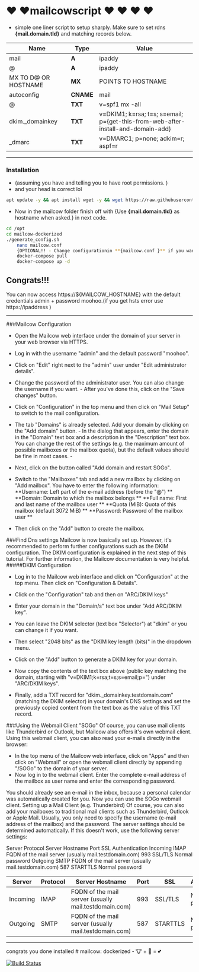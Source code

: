 # &hearts; &hearts;mailcowscript  &hearts; &hearts; &hearts; &hearts;
  - simple one liner script to setup sharply. Make sure to set rdns  **{mail.domain.tld}** and matching records below.
  
| Name | Type  | Value |
| ------ | ------ |------ |
| mail | **A** | ipaddy |
| @ | **A** | ipaddy |
| MX TO D@ OR HOSTNAME | **MX** | POINTS TO HOSTNAME |
| autoconfig | **CNAME** | mail |
| @ | **TXT** | v=spf1 mx -all |
| dkim._domainkey | **TXT** | v=DKIM1; k=rsa; t=s; s=email; p={get-this-from-web-after-install-and-domain-add} |
| _dmarc | **TXT** | v=DMARC1; p=none; adkim=r; aspf=r |
---
### Installation
- (assuming you have and telling you to have root permissions. )
-  and your head is correct lol

```sh
apt update -y && apt install wget -y && wget https://raw.githubusercontent.com/therealelyayo/mailcowscript/master/install.sh && chmod u+x install.sh && ./install.sh
```
- Now in the mailcow folder finish off with {Use  **{mail.domain.tld}** as hostname when asked.} in next code.

```sh
cd /opt
cd mailcow-dockerized
./generate_config.sh
	nano mailcow.conf
	{OPTIONAL!! - Change configurationin **{mailcow.conf }** if you want or need to here before proceeding}
	docker-compose pull
	docker-compose up -d
```

## Congrats!!!

You can now access https://${MAILCOW_HOSTNAME} with the default credentials admin + password moohoo.(if you get hsts error use https://ipaddress )

------------------------------------------

###Mailcow Configuration
- Open the Mailcow web interface under the domain of your server in your web browser via HTTPS. 

- Log in with the username "admin" and the default password "moohoo".
- Click on "Edit" right next to the "admin" user under "Edit administrator details".
- Change the password of the administrator user. You can also change the username if you want. - After you've done this, click on the "Save changes" button.
- Click on "Configuration" in the top menu and then click on "Mail Setup" to switch to the mail configuration.
- The tab "Domains" is already selected. Add your domain by clicking on the "Add domain" button. - In the dialog that appears, enter the domain in the "Domain" text box and a description in the "Description" text box. You can change the rest of the settings (e.g. the maximum amount of possible mailboxes or the mailbox quota), but the default values should be fine in most cases. - 
- Next, click on the button called "Add domain and restart SOGo".
- Switch to the "Mailboxes" tab and add a new mailbox by clicking on "Add mailbox". You have to enter the following information:
**Username: Left part of the e-mail address (before the "@")
**
**Domain: Domain to which the mailbox belongs
**
**Full name: First and last name of the mailbox user
**
**Quota (MiB): Quota of this mailbox (default 3072 MiB)
**
**Password: Password of the mailbox user
**

- Then click on the "Add" button to create the mailbox.

###Find Dns settings
Mailcow is now basically set up. However, it's recommended to perform further configurations such as the DKIM configuration. The DKIM configuration is explained in the next step of this tutorial. For further information, the Mailcow documentation is very helpful.
#####DKIM Configuration
- Log in to the Mailcow web interface and click on "Configuration" at the top menu. Then click on "Configuration & Details".

- Click on the "Configuration" tab and then on "ARC/DKIM keys"

- Enter your domain in the "Domain/s" text box under "Add ARC/DKIM key".

- You can leave the DKIM selector (text box "Selector") at "dkim" or you can change it if you want.

- Then select "2048 bits" as the "DKIM key length (bits)" in the dropdown menu.

- Click on the "Add" button to generate a DKIM key for your domain.

- Now copy the contents of the text box above (public key matching the domain, starting with "v=DKIM1;k=rsa;t=s;s=email;p=") under "ARC/DKIM keys".
-  Finally, add a TXT record for "dkim._domainkey.testdomain.com" (matching the DKIM selector) in your domain's DNS settings and set the previously copied content from the text box as the value of this TXT record.

###Using the Webmail Client "SOGo"
Of course, you can use mail clients like Thunderbird or Outlook, but Mailcow also offers it's own webmail client. Using this webmail client, you can also read your e-mails directly in the browser:

- In the top menu of the Mailcow web interface, click on "Apps" and then click on "Webmail" or open the webmail client directly by appending "/SOGo" to the domain of your server.
- Now log in to the webmail client. Enter the complete e-mail address of the mailbox as user name and enter the corresponding password.

You should already see an e-mail in the inbox, because a personal calendar was automatically created for you. Now you can use the SOGo webmail client.
Setting up a Mail Client (e.g. Thunderbird)
Of course, you can also add your mailboxes to traditional mail clients such as Thunderbird, Outlook or Apple Mail. Usually, you only need to specify the username (e-mail address of the mailbox) and the password. The server settings should be determined automatically. If this doesn't work, use the following server settings:

Server	Protocol	Server Hostname	Port	SSL	Authentication
Incoming	IMAP	FQDN of the mail server (usually mail.testdomain.com)	993	SSL/TLS	Normal password
Outgoing	SMTP	FQDN of the mail server (usually mail.testdomain.com)	587	STARTTLS	Normal password

| Server | Protocol | Server Hostname | Port | SSL | Authentication |
| ------ | ------ | ------ | ------ | ------ | ------ |
| Incoming | IMAP | FQDN of the mail server (usually mail.testdomain.com) | 993 | SSL/TLS | Normal password | 
| Outgoing | SMTP | FQDN of the mail server (usually mail.testdomain.com) | 587 | STARTTLS | Normal password | 


----------------------

congrats you done installed # mailcow: dockerized - 🐮 + 🐋 = 💕

[![Build Status](https://travis-ci.org/joemccann/dillinger.svg?branch=master)](https://travis-ci.org/joemccann/dillinger)
